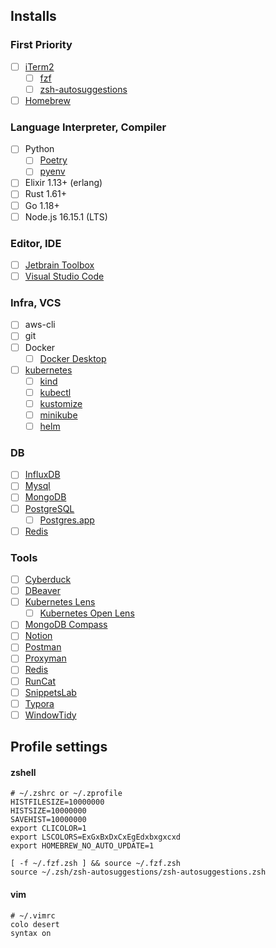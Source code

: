 ## Installs

### First Priority
- [ ] [iTerm2](https://iterm2.com/)
  - [ ] [fzf](https://github.com/junegunn/fzf)
  - [ ] [zsh-autosuggestions](https://github.com/zsh-users/zsh-autosuggestions)
- [ ] [Homebrew](https://brew.sh/)

### Language Interpreter, Compiler
- [ ] Python
  - [ ] [Poetry](https://python-poetry.org/)
  - [ ] [pyenv](https://github.com/pyenv/pyenv)
- [ ] Elixir 1.13+ (erlang)
- [ ] Rust 1.61+
- [ ] Go 1.18+
- [ ] Node.js 16.15.1 (LTS)

### Editor, IDE
- [ ] [Jetbrain Toolbox](https://www.jetbrains.com/toolbox-app/)
- [ ] [Visual Studio Code](https://code.visualstudio.com/)

### Infra, VCS
- [ ] aws-cli
- [ ] git
- [ ] Docker
  - [ ] [Docker Desktop](https://www.docker.com/get-started/)
- [ ] [kubernetes](https://kubernetes.io/)
  - [ ] [kind](https://kind.sigs.k8s.io/)
  - [ ] [kubectl](https://kubernetes.io/docs/tasks/tools/install-kubectl-macos/#install-with-homebrew-on-macos) 
  - [ ] [kustomize](https://kustomize.io/)
  - [ ] [minikube](https://minikube.sigs.k8s.io/docs/start/)
  - [ ] [helm](https://helm.sh/)

### DB
- [ ] [InfluxDB](https://www.influxdata.com/products/influxdb-overview/)
- [ ] [Mysql](https://www.mysql.com/)
- [ ] [MongoDB](https://www.mongodb.com/)
- [ ] [PostgreSQL](https://www.postgresql.org/)
  - [ ] [Postgres.app](https://postgresapp.com/)
- [ ] [Redis](https://redis.io/)

### Tools
- [ ] [Cyberduck](https://cyberduck.io/)
- [ ] [DBeaver](https://dbeaver.io/)
- [ ] [Kubernetes Lens](https://k8slens.dev/)
  - [ ] [Kubernetes Open Lens](https://github.com/MuhammedKalkan/OpenLens)
- [ ] [MongoDB Compass](https://www.mongodb.com/products/compass)
- [ ] [Notion](https://www.notion.so/ko-kr/desktop)
- [ ] [Postman](https://www.postman.com/downloads/)
- [ ] [Proxyman](https://proxyman.io/)
- [ ] [Redis](https://redis.com/redis-enterprise/redis-insight/)
- [ ] [RunCat](https://kyome.io/runcat/index.html?lang=en)
- [ ] [SnippetsLab](https://www.renfei.org/snippets-lab/)
- [ ] [Typora](https://typora.io/)
- [ ] [WindowTidy](https://www.lightpillar.com/window-tidy.html)

## Profile settings

#### zshell
```shell
# ~/.zshrc or ~/.zprofile
HISTFILESIZE=10000000
HISTSIZE=10000000
SAVEHIST=10000000
export CLICOLOR=1
export LSCOLORS=ExGxBxDxCxEgEdxbxgxcxd
export HOMEBREW_NO_AUTO_UPDATE=1

[ -f ~/.fzf.zsh ] && source ~/.fzf.zsh
source ~/.zsh/zsh-autosuggestions/zsh-autosuggestions.zsh
```

#### vim
```shell
# ~/.vimrc
colo desert
syntax on
```
